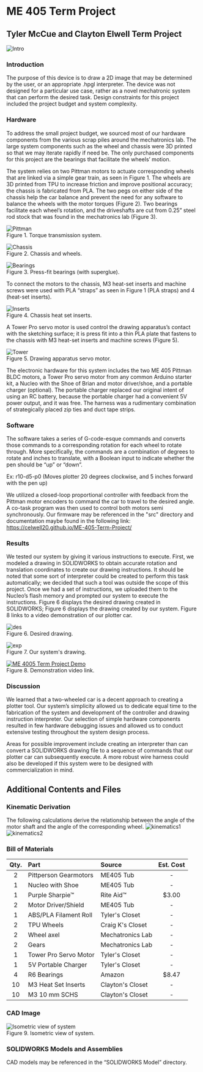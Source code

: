 # ME 405 Term Project
## Tyler McCue and Clayton Elwell Term Project

![Intro](intro.jpg)

### Introduction
The purpose of this device is to draw a 2D image that may be determined by the user, or an appropriate
.hpgl interpreter. The device was not designed for a particular use case, rather as a novel mechatronic
system that can perform the desired task. Design constraints for this project included the project budget
and system complexity.

### Hardware
To address the small project budget, we sourced most of our hardware components from the various scrap piles
around the mechatronics lab. The large system components such as the wheel and chassis were 3D printed so that
we may iterate rapidly if need be. The only purchased components for this project are the bearings that
facilitate the wheels’ motion.

The system relies on two Pittman motors to actuate corresponding wheels that are linked via a simple gear train,
as seen in Figure 1. The wheels are 3D printed from TPU to increase friction and improve positional accuracy;
the chassis is fabricated from PLA. The two pegs on either side of the chassis help the car balance and prevent
the need for any software to balance the wheels with the motor torques (Figure 2). Two bearings facilitate each wheel’s
rotation, and the driveshafts are cut from 0.25” steel rod stock that was found in the mechatronics lab (Figure 3).

![Pittman](geartrain.jpg)
<br>
Figure 1. Torque transmission system.

![Chassis](sys3.jpg)
<br>
Figure 2. Chassis and wheels.

![Bearings](sys1.jpg)
<br>
Figure 3. Press-fit bearings (with superglue).

To connect the motors to the chassis, M3 heat-set inserts and machine screws were used with PLA “straps” as
seen in Figure 1 (PLA straps) and 4 (heat-set inserts).

![Inserts](sys2.jpg)
<br>
Figure 4. Chassis heat set inserts.

A Tower Pro servo motor is used control the drawing apparatus’s contact with the sketching surface; it is
press fit into a thin PLA plate that fastens to the chassis with M3 heat-set inserts and machine screws (Figure 5).

![Tower](towerpro.jpg)
<br>
Figure 5. Drawing apparatus servo motor.

The electronic hardware for this system includes the two ME 405 Pittman BLDC motors, a Tower Pro servo motor
from any common Arduino starter kit, a Nucleo with the Shoe of Brian and motor driver/shoe, and a portable
charger (optional). The portable charger replaced our original intent of using an RC battery, because the
portable charger had a convenient 5V power output, and it was free. The harness was a rudimentary combination
of strategically placed zip ties and duct tape strips.

### Software
The software takes a series of G-code-esque commands and converts those commands to a corresponding rotation
for each wheel to rotate through. More specifically, the commands are a combination of degrees to rotate and
inches to translate, with a Boolean input to indicate whether the pen should be “up” or “down”.

Ex:
r10-d5-p0 (Moves plotter 20 degrees clockwise, and 5 inches forward with the pen up)

We utilized a closed-loop proportional controller with feedback from the Pittman motor encoders to command the
car to travel to the desired angle. A co-task program was then used to control both motors semi synchronously.
Our firmware may be referenced in the "src" directory and documentation maybe found in the following
link: https://celwell20.github.io/ME-405-Term-Project/

### Results
We tested our system by giving it various instructions to execute. First, we modeled a drawing in SOLIDWORKS to
obtain accurate rotation and translation coordinates to create our drawing instructions. It should be noted that
some sort of interpreter could be created to perform this task automatically; we decided that such a tool was
outside the scope of this project. Once we had a set of instructions, we uploaded them to the Nucleo’s flash
memory and prompted our system to execute the instructions. Figure 6 displays the desired drawing created in
SOLIDWORKS; Figure 6 displays the drawing created by our system. Figure 8 links to a video demonstration of our
plotter car.

![des](des.jpg)
<br>
Figure 6. Desired drawing.

![exp](exp.jpg)
<br>
Figure 7. Our system's drawing.

[![ME 4005 Term Project Demo](https://res.cloudinary.com/marcomontalbano/image/upload/v1647303563/video_to_markdown/images/youtube--QUkxFrMt-7k-c05b58ac6eb4c4700831b2b3070cd403.jpg)](https://www.youtube.com/watch?v=QUkxFrMt-7k "ME 405 Term Project Demo")
<br>
Figure 8. Demonstration video link.


### Discussion
We learned that a two-wheeled car is a decent approach to creating a plotter tool. Our system’s simplicity allowed
us to dedicate equal time to the fabrication of the system and development of the controller and drawing
instruction interpreter. Our selection of simple hardware components resulted in few hardware debugging issues
and allowed us to conduct extensive testing throughout the system design process.

Areas for possible improvement include creating an interpreter than can convert a SOLIDWORKS drawing file to a
sequence of commands that our plotter car can subsequently execute. A more robust wire harness could also be
developed if this system were to be designed with commercialization in mind.


## Additional Contents and Files

### Kinematic Derivation
The following calculations derive the relationship between the angle of the motor shaft and the angle of the corresponding wheel.
![kinematics1](kine1.PNG)
![kinematics2](kine2.PNG)



### Bill of Materials

| Qty. | Part                  | Source                | Est. Cost |
|:----:|:----------------------|:----------------------|:---------:|
|  2   | Pittperson Gearmotors | ME405 Tub             |     -     |
|  1   | Nucleo with Shoe      | ME405 Tub             |     -     |
|  1   | Purple Sharpie&trade; | Rite Aid&trade;       |   $3.00   |
|  2   | Motor Driver/Shield   | ME405 Tub             |     -     |
|  1   | ABS/PLA Filament Roll | Tyler's Closet        |     -     |
|  2   | TPU Wheels            | Craig K's Closet      |     -     |
|  2   | Wheel axel            | Mechatronics Lab      |     -     |
|  2   | Gears                 | Mechatronics Lab      |     -     |
|  1   | Tower Pro Servo Motor | Tyler's Closet        |     -     |
|  1   | 5V Portable Charger   | Tyler's Closet        |     -     |
|  4   | R6 Bearings           | Amazon                |   $8.47   |
|  10  | M3 Heat Set Inserts   | Clayton's Closet      |     -     |
|  10  | M3 10 mm SCHS         | Clayton's Closet      |     -     |


### CAD Image

![Isometric view of system](cad.PNG)
<br>
Figure 9. Isometric view of system.


### SOLIDWORKS Models and Assemblies
CAD models may be referenced in the “SOLIDWORKS Model” directory.
